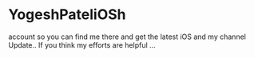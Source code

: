 # YogeshPateliOSh
account so you can find me there and get the latest iOS and my channel Update.. If you think my efforts are helpful …
